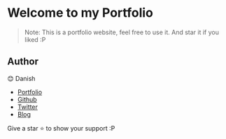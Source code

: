 # Welcome to my Portfolio

> Note: This is a portfolio website, feel free to use it. And star it if you liked :P

## Author

😊 Danish

- [Portfolio](https://mrdanishsaleem.vercel.app)
- [Github](https://github.com/mrdanishsaleem)
- [Twitter](https://twitter.com/MrDanishSaleem)
- [Blog](https://dev.to/mrdanishsaleem)

Give a star ⭐ to show your support :P
